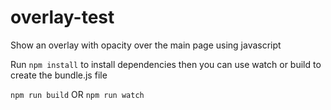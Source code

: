 # overlay-test
Show an overlay with opacity over the main page using javascript

Run 
```npm install```
to install dependencies
then you can use watch or build to create the bundle.js file

```npm run build``` OR
```npm run watch```
